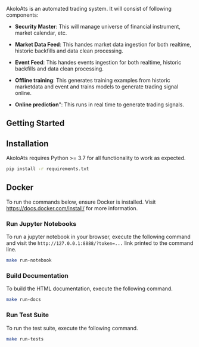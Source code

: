 AkoloAts is an automated trading system. It will consist of following components:
- **Security Master**: This will manage universe of financial instrument, market calendar, etc.
- **Market Data Feed**: This handes market data ingestion for both realtime, historic backfills and data clean processing.
- **Event Feed**: This handes events ingestion for both realtime, historic backfills and data clean processing.
- **Offline training**: This generates training examples from historic marketdata and event and trains models to generate trading signal online.

- **Online prediction**": This runs in real time to generate trading signals.

## Getting Started


## Installation

AkoloAts requires Python >= 3.7 for all functionality to work as expected.

```bash
pip install -r requirements.txt
```

## Docker

To run the commands below, ensure Docker is installed. Visit https://docs.docker.com/install/ for more information.

### Run Jupyter Notebooks

To run a jupyter notebook in your browser, execute the following command and visit the `http://127.0.0.1:8888/?token=...` link printed to the command line.

```bash
make run-notebook
```

### Build Documentation

To build the HTML documentation, execute the following command.

```bash
make run-docs
```

### Run Test Suite

To run the test suite, execute the following command.

```bash
make run-tests
```


